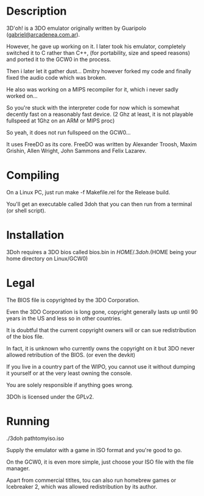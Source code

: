 Description
===========

3D'oh! is a 3DO emulator originally written by Guaripolo (gabriel@arcadenea.com.ar).

However, he gave up working on it. I later took his emulator, completely switched it to C rather than C++, (for portability, size and speed reasons) and ported it to the GCW0 in the process.

Then i later let it gather dust... Dmitry however forked my code and finally fixed the audio code which was broken.

He also was working on a MIPS recompiler for it, which i never sadly worked on... 

So you're stuck with the interpreter code for now which is somewhat decently fast on a reasonably fast device. (2 Ghz at least, it is not playable fullspeed at 1Ghz on an ARM or MIPS proc)

So yeah, it does not run fullspeed on the GCW0...

It uses FreeDO as its core. FreeDO was written by Alexander Troosh, Maxim Grishin, Allen Wright, John Sammons and Felix Lazarev.

Compiling
=========

On a Linux PC, just run make -f Makefile.rel for the Release build.

You'll get an executable called 3doh that you can then run from a terminal (or shell script).


Installation
============

3Doh requires a 3DO bios called bios.bin in $HOME/.3doh. ($HOME being your home directory on Linux/GCW0)

Legal
======

The BIOS file is copyrighted by the 3DO Corporation.

Even the 3DO Corporation is long gone, copyright generally lasts up until 90 years in the US and less so in other countries.

It is doubtful that the current copyright owners will or can sue redistribution of the bios file.

In fact, it is unknown who currently owns the copyright on it but 3DO never allowed retribution of the BIOS. (or even the devkit)

If you live in a country part of the WIPO, you cannot use it without dumping it yourself or at the very least owning the console.

You are solely responsible if anything goes wrong.

3DOh is licensed under the GPLv2.

Running
=======

./3doh pathtomyiso.iso

Supply the emulator with a game in ISO format and you're good to go.

On the GCW0, it is even more simple, just choose your ISO file with the file manager.

Apart from commercial titltes, tou can also run homebrew games or Icebreaker 2, which was allowed redistribution by its author.

